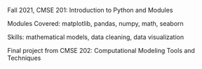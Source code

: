 Fall 2021, CMSE 201: Introduction to Python and Modules

Modules Covered: matplotlib, pandas, numpy, math, seaborn

Skills: mathematical models, data cleaning, data visualization

Final project from CMSE 202: Computational Modeling Tools and Techniques

